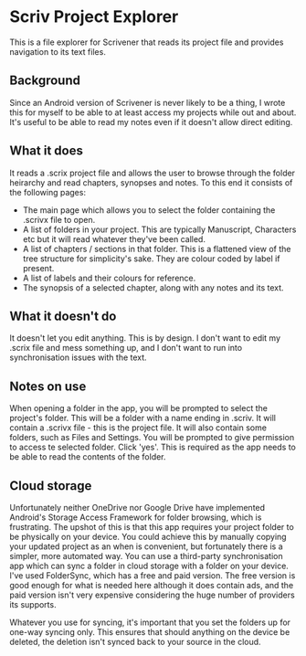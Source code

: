 # Scriv Project Explorer
This is a file explorer for Scrivener that reads its project file and provides navigation to its text files.
## Background
Since an Android version of Scrivener is never likely to be a thing, I wrote this for myself to be able to at least access my projects while out and about. It's useful to be able to read my notes even if it doesn't allow direct editing.
## What it does
It reads a .scrix project file and allows the user to browse through the folder heirarchy and read chapters, synopses and notes.
To this end it consists of the following pages:
- The main page which allows you to select the folder containing the .scrivx file to open.
- A list of folders in your project. This are typically Manuscript, Characters etc but it will read whatever they've been called.
- A list of chapters / sections in that folder. This is a flattened view of the tree structure for simplicity's sake. They are colour coded by label if present.
- A list of labels and their colours for reference.
- The synopsis of a selected chapter, along with any notes and its text.
## What it doesn't do
It doesn't let you edit anything. This is by design. I don't want to edit my .scrix file and mess something up, and I don't want to run into synchronisation issues with the text.
## Notes on use
When opening a folder in the app, you will be prompted to select the project's folder. This will be a folder with a name ending in .scriv. It will contain a .scrivx file - this is the project file. It will also contain some folders, such as Files and Settings. You will be prompted to give permission to access te selected folder. Click 'yes'. This is required as the app needs to be able to read the contents of the folder.
## Cloud storage
Unfortunately neither OneDrive nor Google Drive have implemented Android's Storage Access Framework for folder browsing, which is frustrating. The upshot of this is that this app requires your project folder to be physically on your device. You could achieve this by manually copying your updated project as an when is convenient, but fortunately there is a simpler, more automated way. You can use a third-party synchronisation app which can sync a folder in cloud storage with a folder on your device. I've used FolderSync, which has a free and paid version. The free version is good enough for what is needed here although it does contain ads, and the paid version isn't very expensive considering the huge number of providers its supports.

Whatever you use for syncing, it's important that you set the folders up for one-way syncing only. This ensures that should anything on the device be deleted, the deletion isn't synced back to your source in the cloud.

